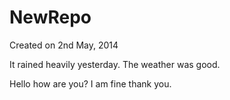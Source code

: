 NewRepo
=======
Created on 2nd May, 2014

It rained heavily yesterday.
The weather was good.

Hello how are you?
I am fine thank you.

